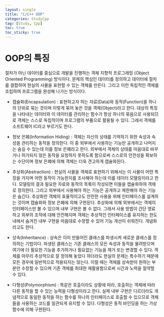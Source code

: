 ```yaml
---
layout: single
title: "C/C++ OOP"
categories: StudyCpp
tag: [Study, Cpp]
toc: true
toc_sticky: true
---
```


# OOP의 특징
절차가 아닌 데이터를 중심으로 개발을 진행하는 객체 지향적 프로그래밍 (Object Oriented Programming) 방식이다. 문제의 핵심인 데이터를 정의하고 데이터에 절차를 결합하여 현실의 사물을 표현할 수 있는 객체를 만든다. 그리고 이런 독립적인 객체를 조립하여 프로그램을 완성해 나가는 방식이다.  

- 캡슐화(Encapsulation) : 표현하고자 하는 자료(Data)와 동작(Function)을 하나의 단위로 묶는 것이며 이렇게 묶어 놓은 것을 객체(Object)라고 한다. 대상의 특징을 나타내는 데이터와 이 데이터를 관리하는 함수가 항상 하나의 묶음으로 사용되므로 객체는 스스로 독립적이며 프로그램의 부품으로 활용될 수 있다. 그래서 객체를 소프트웨어 IC라고 부르기도 한다.

- 정보 은폐(Information Hiding) : 객체는 자신의 상태를 기억하기 위한 속성과 속성을 관리하는 동작을 정의한다. 이 중 외부에서 사용하는 기능만 공개하고 나머지는 숨길 수 있는데 이를 정보 은폐라고 한다. 외부에서 객체의 상태를 마음대로 바꾸거나 허가되지 않은 동작을 요청하지 못하도록 함으로써 스스로의 안전성을 확보하는 수단이며 정보 은폐에 의해 객체는 더욱 견고하게 캡슐화된다.

- 추상화(Abstraction) : 현실의 사물을 객체로 표현하기 위해서는 이 사물이 어떤 특징을 가지며 어떤 동작이 가능한지를 조사해야 하는데 이를 데이터 모델링이라고 한다. 모델링의 결과 필요한 자료와 동작의 목록이 작성되면 이들을 캡슐화하여 객체로 정의한다. 그리고 외부에서 사용해야 하는 기능은 공개하고 제한해야 하는 기능은 숨긴다. 추상화란 객체의 효율적이고도 안전한 사용을 위해 인터페이스를 설계하는 것이며 캡슐화와 정보 은폐에 의해 구현된다. 추상화에 의해 외부에서는 객체의 인터페이스만 볼 수 있으며 내부 구현은 볼 수 없다. 그래서 사용 방법이 간단 명료하고 외부의 조작에 대해 안전해지며 객체는 추상적인 인터페이스를 유지하는 한도내에서 숨겨진 내부 구현을 마음대로 수정할 수 있어 기능 개선이 쉬워진다. 개념화라고도 한다.

- 상속(Inheritance) : 상속은 이미 만들어진 클래스를 파생시켜 새로운 클래스를 정의하는 기법이다. 파생된 클래스는 기존 클래스의 모든 속성과 동작을 물려받으며 여기에 더 필요한 기능을 추가하거나 필요없는 기능을 제거 또는 변경할 수 있다. 객체를 아무리 추상적으로 잘 정의해 놓았다 하더라도 현실의 문제는 특수하기 때문에 모든 경우에 일반적으로 적용되지는 않는다. 이럴 때는 객체를 상속받아 원하는 부분만 수정할 수 있으며 기존 객체를 최대한 재활용함으로써 시간과 노력을 절약할 수 있다.

- 다형성(Polymorphism) : 똑같은 호출이라도 상황에 따라, 호출하는 객체에 따라 다른 동작을 할 수 있는 능력을 다형성이라고 한다. 실제 내부 구현은 다르더라도 개념적으로 동일한 동작을 하는 함수를 하나의 인터페이스로 호출할 수 있으므로 객체들을 사용하는 코드를 일관되게 유지할 수 있다. 다형성은 동적 바인딩을 하는 가상 함수에 의해 구현된다.
